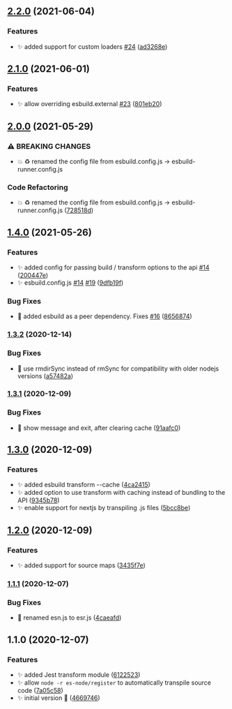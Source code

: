 ## [2.2.0](https://github.com/folke/esbuild-runner/compare/2.1.0...2.2.0) (2021-06-04)


### Features

* ✨ added support for custom loaders [#24](https://github.com/folke/esbuild-runner/issues/24) ([ad3268e](https://github.com/folke/esbuild-runner/commit/ad3268e1936a350271bfd8706f473f0a8baf1be9))

## [2.1.0](https://github.com/folke/esbuild-runner/compare/2.0.0...2.1.0) (2021-06-01)


### Features

* ✨ allow overriding esbuild.external [#23](https://github.com/folke/esbuild-runner/issues/23) ([801eb20](https://github.com/folke/esbuild-runner/commit/801eb2015f2ba1f4aa4df06ec02308f6b7fab392))

## [2.0.0](https://github.com/folke/esbuild-runner/compare/1.4.0...2.0.0) (2021-05-29)


### ⚠ BREAKING CHANGES

* 💥 ♻️ renamed the config file from esbuild.config.js -> esbuild-runner.config.js

### Code Refactoring

* 💥 ♻️ renamed the config file from esbuild.config.js -> esbuild-runner.config.js ([728518d](https://github.com/folke/esbuild-runner/commit/728518d384389ae59dffb42fb1a41e48cabb12d6))

## [1.4.0](https://github.com/folke/esbuild-runner/compare/1.3.2...1.4.0) (2021-05-26)


### Features

* ✨ added config for passing build / transform options to the api [#14](https://github.com/folke/esbuild-runner/issues/14) ([200447e](https://github.com/folke/esbuild-runner/commit/200447e143d59cb263e2a7e51c10666fd1b05feb))
* ✨ esbuild.config.js [#14](https://github.com/folke/esbuild-runner/issues/14) [#19](https://github.com/folke/esbuild-runner/issues/19) ([9dfb19f](https://github.com/folke/esbuild-runner/commit/9dfb19f8fdead4d56abe4b70fe16bde745fd4d9c))


### Bug Fixes

* 🐛 added esbuild as a peer dependency. Fixes [#16](https://github.com/folke/esbuild-runner/issues/16) ([8656874](https://github.com/folke/esbuild-runner/commit/865687436b3a43c5c175d9c852cfc096c45e2735))

### [1.3.2](https://github.com/folke/esbuild-runner/compare/1.3.1...1.3.2) (2020-12-14)


### Bug Fixes

* 🐛 use rmdirSync instead of rmSync for compatibility with older nodejs versions ([a57482a](https://github.com/folke/esbuild-runner/commit/a57482a86345be3adb1f1598828de82261ce08a6))

### [1.3.1](https://github.com/folke/esbuild-runner/compare/1.3.0...1.3.1) (2020-12-09)


### Bug Fixes

* 🐛 show message and exit, after clearing cache ([91aafc0](https://github.com/folke/esbuild-runner/commit/91aafc00b552a7f665f1bce25363c412cf153f92))

## [1.3.0](https://github.com/folke/esbuild-runner/compare/1.2.0...1.3.0) (2020-12-09)


### Features

* ✨ added esbuild transform --cache ([4ca2415](https://github.com/folke/esbuild-runner/commit/4ca241533d52b7a94388293ad26087f6bbfa0c32))
* ✨ added option to use transform with caching instead of bundling to the API ([9345b78](https://github.com/folke/esbuild-runner/commit/9345b7838a9733c6b567aefe34aabf6500597674))
* ✨ enable support for nextjs by transpiling .js files ([5bcc8be](https://github.com/folke/esbuild-runner/commit/5bcc8bef1213f078550701d2c874bc4f37ba7b94))

## [1.2.0](https://github.com/folke/esbuild-runner/compare/1.1.1...1.2.0) (2020-12-09)


### Features

* ✨ added support for source maps ([3435f7e](https://github.com/folke/esbuild-runner/commit/3435f7ea02102da8612ba95d9590f0772d58db4d))

### [1.1.1](https://github.com/folke/esbuild-runner/compare/1.1.0...1.1.1) (2020-12-07)


### Bug Fixes

* 🐛 renamed esn.js to esr.js ([4caeafd](https://github.com/folke/esbuild-runner/commit/4caeafd768f0d88dfb1dda5d5ab5d9076ce7acde))

## 1.1.0 (2020-12-07)


### Features

* ✨ added Jest transform module ([6122523](https://github.com/folke/esbuild-runner/commit/61225232f2c7371afb1dd5aefd38229f14ec2e3a))
* ✨ allow `node -r es-node/register` to automatically transpile source code ([7a05c58](https://github.com/folke/esbuild-runner/commit/7a05c58c033537a8da5c1b00464ea3f6adb50870))
* ✨ initial version 🎉 ([4669746](https://github.com/folke/esbuild-runner/commit/466974606b4b727f54f1fb12adb01573c6e13b16))

